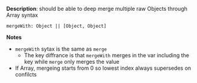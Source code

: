 __Description__: should be able to deep merge multiple raw Objects through Array syntax

```
mergeWith: Object || [Object, Object]
```


__Notes__

+ `mergeWith` sytax is the same as `merge` 
    - The key diffrance is that `mergeWith` merges in the var including the key while `merge` only merges the value
+ If Array, mergeing starts from 0 so lowest index always supersedes on confilcts